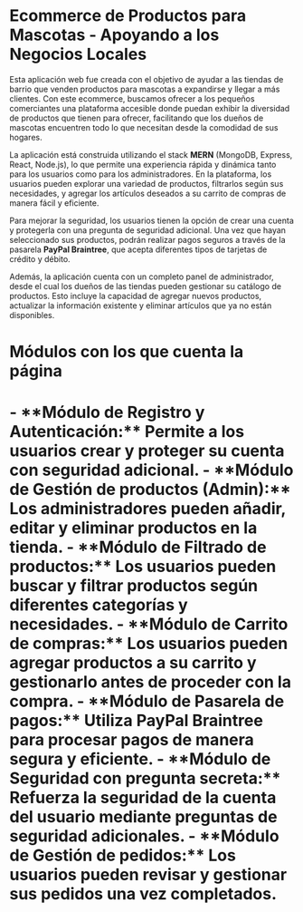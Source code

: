 <!DOCTYPE html>
<html lang="es">
<head>
    <meta charset="UTF-8">
    <meta name="viewport" content="width=device-width, initial-scale=1.0">
</head>
<body>
    <h1>Ecommerce de Productos para Mascotas - Apoyando a los Negocios Locales</h1>
    <p>
        Esta aplicación web fue creada con el objetivo de ayudar a las tiendas de barrio que venden productos para mascotas a expandirse y llegar a más clientes. 
        Con este ecommerce, buscamos ofrecer a los pequeños comerciantes una plataforma accesible donde puedan exhibir la diversidad de productos que tienen para ofrecer, 
        facilitando que los dueños de mascotas encuentren todo lo que necesitan desde la comodidad de sus hogares.
    </p>
    <p>
        La aplicación está construida utilizando el stack <strong>MERN</strong> (MongoDB, Express, React, Node.js), lo que permite una experiencia rápida y dinámica tanto para los usuarios como para los administradores.
        En la plataforma, los usuarios pueden explorar una variedad de productos, filtrarlos según sus necesidades, y agregar los artículos deseados a su carrito de compras de manera fácil y eficiente.
    </p>
    <p>
        Para mejorar la seguridad, los usuarios tienen la opción de crear una cuenta y protegerla con una pregunta de seguridad adicional. 
        Una vez que hayan seleccionado sus productos, podrán realizar pagos seguros a través de la pasarela <strong>PayPal Braintree</strong>, que acepta diferentes tipos de tarjetas de crédito y débito.
    </p>
    <p>
        Además, la aplicación cuenta con un completo panel de administrador, desde el cual los dueños de las tiendas pueden gestionar su catálogo de productos. 
        Esto incluye la capacidad de agregar nuevos productos, actualizar la información existente y eliminar artículos que ya no están disponibles.
    </p>
    
<h1>Módulos con los que cuenta la página<h1/>
    - **Módulo de Registro y Autenticación:** Permite a los usuarios crear y proteger su cuenta con seguridad adicional.
    - **Módulo de Gestión de productos (Admin):** Los administradores pueden añadir, editar y eliminar productos en la tienda.
    - **Módulo de Filtrado de productos:** Los usuarios pueden buscar y filtrar productos según diferentes categorías y necesidades.
    - **Módulo de Carrito de compras:** Los usuarios pueden agregar productos a su carrito y gestionarlo antes de proceder con la compra.
    - **Módulo de Pasarela de pagos:** Utiliza PayPal Braintree para procesar pagos de manera segura y eficiente.
    - **Módulo de Seguridad con pregunta secreta:** Refuerza la seguridad de la cuenta del usuario mediante preguntas de seguridad adicionales.
    - **Módulo de Gestión de pedidos:** Los usuarios pueden revisar y gestionar sus pedidos una vez completados.
</body>
</html>

